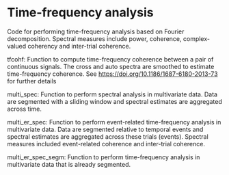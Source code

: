 # Time-frequency analysis

Code for performing time-frequency analysis based on Fourier decomposition. Spectral measures include power, coherence, complex-valued coherency and inter-trial coherence.

tfcohf: Function to compute time-frequency coherence between a pair of continuous signals. The cross and auto spectra are smoothed to estimate time-frequency coherence. See https://doi.org/10.1186/1687-6180-2013-73 for further details

multi_spec: Function to perform spectral analysis in multivariate data. Data are segmented with a sliding window and spectral estimates are aggregated across time.

multi_er_spec: Function to perform event-related time-frequency analysis in multivariate data. Data are segmented relative to temporal events and spectral estimates are aggregated across these trials (events). Spectral measures included event-related coherence and inter-trial coherence. 

multi_er_spec_segm: Function to perform time-frequency analysis in multivariate data that is already segmented.

